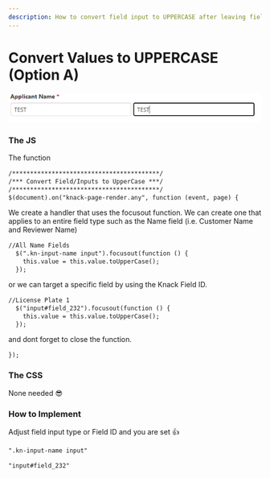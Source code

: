 ```yaml
---
description: How to convert field input to UPPERCASE after leaving field selection
---
```


# Convert Values to UPPERCASE (Option A)

![an Applicant Name converting to UPPERCASE after leaving the field](<../../../.gitbook/assets/image (179).png>)

### The JS

The function

```
/*****************************************/
/*** Convert Field/Inputs to UpperCase ***/
/*****************************************/
$(document).on("knack-page-render.any", function (event, page) {
```

We create a handler that uses the focusout function. We can create one that applies to an entire field type such as the Name field (i.e. Customer Name and Reviewer Name)

```
//All Name Fields
  $(".kn-input-name input").focusout(function () {
    this.value = this.value.toUpperCase();
  });
```

or we can target a specific field by using the Knack Field ID.

```
//License Plate 1
  $("input#field_232").focusout(function () {
    this.value = this.value.toUpperCase();
  });
```

and dont forget to close the function.

```
});
```

### The CSS

None needed 😎

### How to Implement

Adjust field input type or Field ID and you are set 👍

```
".kn-input-name input"
```

```
"input#field_232"
```
